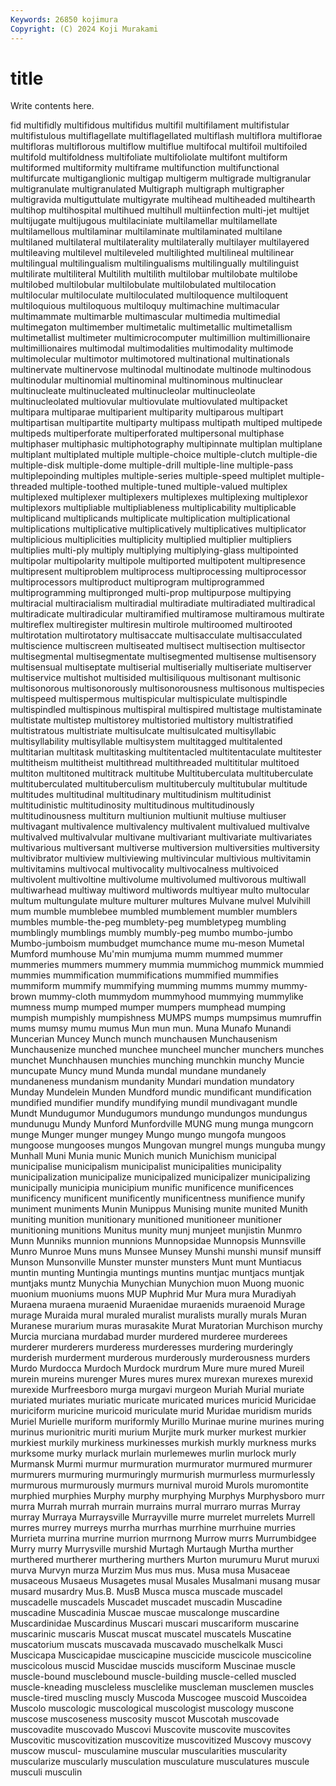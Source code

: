 ```yaml
---
Keywords: 26850 kojimura
Copyright: (C) 2024 Koji Murakami
---
```


# title

Write contents here.



fid multifidly multifidous
multifidus multifil multifilament multifistular multifistulous multiflagellate multiflagellated multiflash multiflora multiflorae
multifloras multiflorous multiflow multiflue multifocal multifoil multifoiled multifold multifoldness multifoliate
multifoliolate multifont multiform multiformed multiformity multiframe multifunction multifunctional multifurcate multiganglionic
multigap multigerm multigrade multigranular multigranulate multigranulated Multigraph multigraph multigrapher multigravida
multiguttulate multigyrate multihead multiheaded multihearth multihop multihospital multihued multihull multiinfection
multi-jet multijet multijugate multijugous multilaciniate multilamellar multilamellate multilamellous multilaminar multilaminate
multilaminated multilane multilaned multilateral multilaterality multilaterally multilayer multilayered multileaving multilevel
multileveled multilighted multilineal multilinear multilingual multilingualism multilingualisms multilingually multilinguist multilirate
multiliteral Multilith multilith multilobar multilobate multilobe multilobed multilobular multilobulate multilobulated
multilocation multilocular multiloculate multiloculated multiloquence multiloquent multiloquious multiloquous multiloquy multimachine
multimacular multimammate multimarble multimascular multimedia multimedial multimegaton multimember multimetalic multimetallic
multimetallism multimetallist multimeter multimicrocomputer multimillion multimillionaire multimillionaires multimodal multimodalities multimodality
multimode multimolecular multimotor multimotored multinational multinationals multinervate multinervose multinodal multinodate
multinode multinodous multinodular multinomial multinominal multinominous multinuclear multinucleate multinucleated multinucleolar
multinucleolate multinucleolated multiovular multiovulate multiovulated multipacket multipara multiparae multiparient multiparity
multiparous multipart multipartisan multipartite multiparty multipass multipath multiped multipede multipeds
multiperforate multiperforated multipersonal multiphase multiphaser multiphasic multiphotography multipinnate multiplan multiplane
multiplant multiplated multiple multiple-choice multiple-clutch multiple-die multiple-disk multiple-dome multiple-drill multiple-line
multiple-pass multiplepoinding multiples multiple-series multiple-speed multiplet multiple-threaded multiple-toothed multiple-tuned multiple-valued
multiplex multiplexed multiplexer multiplexers multiplexes multiplexing multiplexor multiplexors multipliable multipliableness
multiplicability multiplicable multiplicand multiplicands multiplicate multiplication multiplicational multiplications multiplicative multiplicatively
multiplicatives multiplicator multiplicious multiplicities multiplicity multiplied multiplier multipliers multiplies multi-ply
multiply multiplying multiplying-glass multipointed multipolar multipolarity multipole multiported multipotent multipresence
multipresent multiproblem multiprocess multiprocessing multiprocessor multiprocessors multiproduct multiprogram multiprogrammed multiprogramming
multipronged multi-prop multipurpose multipying multiracial multiracialism multiradial multiradiate multiradiated multiradical
multiradicate multiradicular multiramified multiramose multiramous multirate multireflex multiregister multiresin multirole
multiroomed multirooted multirotation multirotatory multisaccate multisacculate multisacculated multiscience multiscreen multiseated
multisect multisection multisector multisegmental multisegmentate multisegmented multisense multisensory multisensual multiseptate
multiserial multiserially multiseriate multiserver multiservice multishot multisided multisiliquous multisonant multisonic
multisonorous multisonorously multisonorousness multisonous multispecies multispeed multispermous multispicular multispiculate multispindle
multispindled multispinous multispiral multispired multistage multistaminate multistate multistep multistorey multistoried
multistory multistratified multistratous multistriate multisulcate multisulcated multisyllabic multisyllability multisyllable multisystem
multitagged multitalented multitarian multitask multitasking multitentacled multitentaculate multitester multitheism multitheist
multithread multithreaded multititular multitoed multiton multitoned multitrack multitube Multituberculata multituberculate
multituberculated multituberculism multituberculy multitubular multitude multitudes multitudinal multitudinary multitudinism multitudinist
multitudinistic multitudinosity multitudinous multitudinously multitudinousness multiturn multiunion multiunit multiuse multiuser
multivagant multivalence multivalency multivalent multivalued multivalve multivalved multivalvular multivane multivariant
multivariate multivariates multivarious multiversant multiverse multiversion multiversities multiversity multivibrator multiview
multiviewing multivincular multivious multivitamin multivitamins multivocal multivocality multivocalness multivoiced multivolent
multivoltine multivolume multivolumed multivorous multiwall multiwarhead multiway multiword multiwords multiyear
multo multocular multum multungulate multure multurer multures Mulvane mulvel Mulvihill
mum mumble mumblebee mumbled mumblement mumbler mumblers mumbles mumble-the-peg mumblety-peg
mumbletypeg mumbling mumblingly mumblings mumbly mumbly-peg mumbo mumbo-jumbo Mumbo-jumboism mumbudget
mumchance mume mu-meson Mumetal Mumford mumhouse Mu'min mumjuma mumm mummed
mummer mummeries mummers mummery mummia mummichog mummick mummied mummies mummification
mummifications mummified mummifies mummiform mummify mummifying mumming mumms mummy mummy-brown
mummy-cloth mummydom mummyhood mummying mummylike mumness mump mumped mumper mumpers
mumphead mumping mumpish mumpishly mumpishness MUMPS mumps mumpsimus mumruffin mums
mumsy mumu mumus Mun mun mun. Muna Munafo Munandi Muncerian
Muncey Munch munch munchausen Munchausenism Munchausenize munched munchee muncheel muncher
munchers munches munchet Munchhausen munchies munching munchkin munchy Muncie muncupate
Muncy mund Munda mundal mundane mundanely mundaneness mundanism mundanity Mundari
mundation mundatory Munday Mundelein Munden Mundford mundic mundificant mundification mundified
mundifier mundify mundifying mundil mundivagant mundle Mundt Mundugumor Mundugumors mundungo
mundungos mundungus mundunugu Mundy Munford Munfordville MUNG mung munga mungcorn
munge Munger munger mungey Mungo mungo mungofa mungoos mungoose mungooses
mungos Mungovan mungrel mungs munguba mungy Munhall Muni Munia munic
Munich munich Munichism municipal municipalise municipalism municipalist municipalities municipality municipalization
municipalize municipalized municipalizer municipalizing municipally municipia municipium munific munificence munificences
munificency munificent munificently munificentness munifience munify muniment muniments Munin Munippus
Munising munite munited Munith muniting munition munitionary munitioned munitioneer munitioner
munitioning munitions Munitus munity munj munjeet munjistin Munmro Munn Munniks
munnion munnions Munnopsidae Munnopsis Munnsville Munro Munroe Muns muns Munsee
Munsey Munshi munshi munsif munsiff Munson Munsonville Munster munster munsters
Munt munt Muntiacus muntin munting Muntingia muntings muntins muntjac muntjacs
muntjak muntjaks muntz Munychia Munychian Munychion muon Muong muonic muonium
muoniums muons MUP Muphrid Mur Mura mura Muradiyah Muraena muraena
muraenid Muraenidae muraenids muraenoid Murage murage Muraida mural muraled muralist
muralists murally murals Muran Muranese murarium muras murasakite Murat Muratorian
Murchison murchy Murcia murciana murdabad murder murdered murderee murderees murderer
murderers murderess murderesses murdering murderingly murderish murderment murderous murderously murderousness
murders Murdo Murdocca Murdoch Murdock murdrum Mure mure mured Mureil
murein mureins murenger Mures mures murex murexan murexes murexid murexide
Murfreesboro murga murgavi murgeon Muriah Murial muriate muriated muriates muriatic
muricate muricated murices muricid Muricidae muriciform muricine muricoid muriculate murid
Muridae muridism murids Muriel Murielle muriform muriformly Murillo Murinae murine
murines muring murinus murionitric muriti murium Murjite murk murker murkest
murkier murkiest murkily murkiness murkinesses murkish murkly murkness murks murksome
murky murlack murlain murlemewes murlin murlock murly Murmansk Murmi murmur
murmuration murmurator murmured murmurer murmurers murmuring murmuringly murmurish murmurless murmurlessly
murmurous murmurously murmurs murnival muroid Murols muromontite murphied murphies Murphy
murphy murphying Murphys Murphysboro murr murra Murrah murrah murrain murrains
murral murraro murras Murray murray Murraya Murraysville Murrayville murre murrelet
murrelets Murrell murres murrey murreys murrha murrhas murrhine murrhuine murries
Murrieta murrina murrine murrion murrnong Murrow murrs Murrumbidgee Murry murry
Murrysville murshid Murtagh Murtaugh Murtha murther murthered murtherer murthering murthers
Murton murumuru Murut muruxi murva Murvyn murza Murzim Mus mus
mus. Musa musa Musaceae musaceous Musaeus Musagetes musal Musales Musalmani
musang musar musard musardry Mus.B. MusB Musca musca muscade muscadel
muscadelle muscadels Muscadet muscadet muscadin Muscadine muscadine Muscadinia Muscae muscae
muscalonge muscardine Muscardinidae Muscardinus Muscari muscari muscariform muscarine muscarinic muscaris
Muscat muscat muscatel muscatels Muscatine muscatorium muscats muscavada muscavado muschelkalk
Musci Muscicapa Muscicapidae muscicapine muscicide muscicole muscicoline muscicolous muscid Muscidae
muscids musciform Muscinae muscle muscle-bound musclebound muscle-building muscle-celled muscled muscle-kneading
muscleless musclelike muscleman musclemen muscles muscle-tired muscling muscly Muscoda Muscogee
muscoid Muscoidea Muscolo muscologic muscological muscologist muscology muscone muscose muscoseness
muscosity muscot Muscotah muscovade muscovadite muscovado Muscovi Muscovite muscovite muscovites
Muscovitic muscovitization muscovitize muscovitized Muscovy muscovy muscow muscul- musculamine muscular
muscularities muscularity muscularize muscularly musculation musculature musculatures muscule musculi musculin
